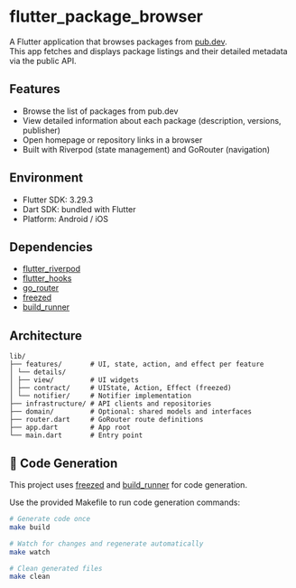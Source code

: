 # flutter_package_browser

A Flutter application that browses packages from [pub.dev](https://pub.dev).  
This app fetches and displays package listings and their detailed metadata via the public API.

## Features

- Browse the list of packages from pub.dev
- View detailed information about each package (description, versions, publisher)
- Open homepage or repository links in a browser
- Built with Riverpod (state management) and GoRouter (navigation)

## Environment

- Flutter SDK: 3.29.3
- Dart SDK: bundled with Flutter
- Platform: Android / iOS

## Dependencies

- [flutter_riverpod](https://pub.dev/packages/flutter_riverpod)
- [flutter_hooks](https://pub.dev/packages/flutter_hooks)
- [go_router](https://pub.dev/packages/go_router)
- [freezed](https://pub.dev/packages/freezed)
- [build_runner](https://pub.dev/packages/build_runner)

## Architecture

```
lib/
├── features/       # UI, state, action, and effect per feature
│ └── details/
│ ├── view/         # UI widgets
│ ├── contract/     # UIState, Action, Effect (freezed)
│ └── notifier/     # Notifier implementation
├── infrastructure/ # API clients and repositories
├── domain/         # Optional: shared models and interfaces
├── router.dart     # GoRouter route definitions
├── app.dart        # App root
└── main.dart       # Entry point
```

## 🔁 Code Generation

This project uses [freezed](https://pub.dev/packages/freezed) and [build_runner](https://pub.dev/packages/build_runner) for code generation.

Use the provided Makefile to run code generation commands:

```bash
# Generate code once
make build

# Watch for changes and regenerate automatically
make watch

# Clean generated files
make clean
```
